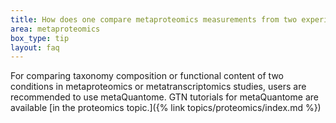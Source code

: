 ```yaml
---
title: How does one compare metaproteomics measurements from two experimental conditions?
area: metaproteomics
box_type: tip
layout: faq
---
```


For comparing taxonomy composition or functional content of two conditions in metaproteomics or metatranscriptomics studies, users are recommended to use metaQuantome. GTN tutorials for metaQuantome are available [in the proteomics topic.]({% link topics/proteomics/index.md %}) 
